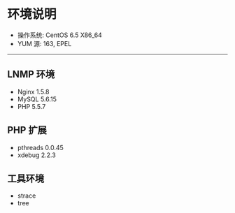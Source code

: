 环境说明
========

- 操作系统: CentOS 6.5 X86_64
- YUM 源: 163, EPEL

--------------------------

## LNMP 环境

- Nginx 1.5.8
- MySQL 5.6.15
- PHP 5.5.7

## PHP 扩展

- pthreads 0.0.45
- xdebug 2.2.3

## 工具环境

- strace
- tree
